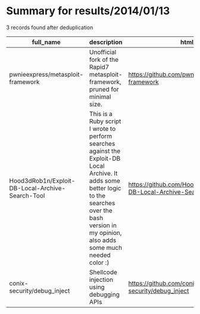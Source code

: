 
# Summary for results/2014/01/13
    
3 records found after deduplication

| full_name | description | html_url | matched_list | matched_count | pushed_at | size | stargazers_count | language | forks_count | vul_ids |
|--------------------------------------------------|------------------------------------------------------------------------------------------------------------------------------------------------------------------------------------------------------------|---------------------------------------------------------------------|----------------------------------|-----------------|---------------------------|--------|--------------------|------------|---------------|-----------|
| pwnieexpress/metasploit-framework | Unofficial fork of the Rapid7 metasploit-framework, pruned for minimal size. | https://github.com/pwnieexpress/metasploit-framework | ['metasploit module OR payload'] | 1 | 2014-01-13 16:46:33+00:00 | 52524 | 45 | Ruby | 42 | [] |
| Hood3dRob1n/Exploit-DB-Local-Archive-Search-Tool | This is a Ruby script I wrote to perform searches against the Exploit-DB Local Archive. It adds some better logic to the searches over the bash version in my opinion, also adds some much needed color :) | https://github.com/Hood3dRob1n/Exploit-DB-Local-Archive-Search-Tool | ['exploit'] | 1 | 2014-01-13 20:33:08+00:00 | 128 | 2 | Ruby | 7 | [] |
| conix-security/debug_inject | Shellcode injection using debugging APIs | https://github.com/conix-security/debug_inject | ['shellcode'] | 1 | 2014-01-13 13:16:58+00:00 | 144 | 17 | nan | 19 | [] |

